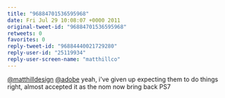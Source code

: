 ```yaml
---
title: "96884701536595968"
date: Fri Jul 29 10:08:07 +0000 2011
original-tweet-id: "96884701536595968"
retweets: 0
favorites: 0
reply-tweet-id: "96884440021729280"
reply-user-id: "25119934"
reply-user-screen-name: "matthillco"
---
```

<a href="https://twitter.com/matthilldesign">@matthilldesign</a> <a href="https://twitter.com/adobe">@adobe</a> yeah, i've given up expecting them to do things right, almost accepted it as the nom now bring back PS7
